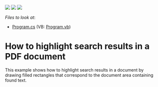 <!-- default badges list -->
![](https://img.shields.io/endpoint?url=https://codecentral.devexpress.com/api/v1/VersionRange/128595574/20.1.3%2B)
[![](https://img.shields.io/badge/Open_in_DevExpress_Support_Center-FF7200?style=flat-square&logo=DevExpress&logoColor=white)](https://supportcenter.devexpress.com/ticket/details/T568675)
[![](https://img.shields.io/badge/📖_How_to_use_DevExpress_Examples-e9f6fc?style=flat-square)](https://docs.devexpress.com/GeneralInformation/403183)
<!-- default badges end -->
<!-- default file list -->
*Files to look at*:

* [Program.cs](./CS/HighlightSearchResults/Program.cs) (VB: [Program.vb](./VB/HighlightSearchResults/Program.vb))
<!-- default file list end -->
# How to highlight search results in a PDF document 


This example shows how to highlight search results in a document by drawing filled rectangles that correspond to the document area containing found text. <br><br>

<br/>


